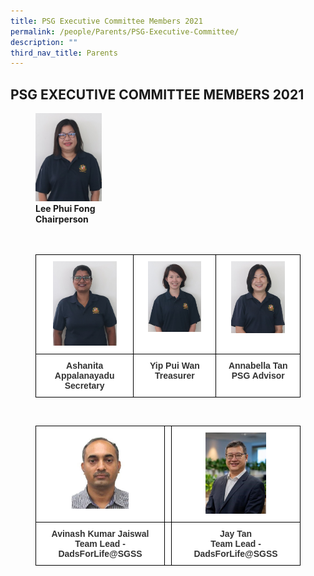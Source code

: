```yaml
---
title: PSG Executive Committee Members 2021
permalink: /people/Parents/PSG-Executive-Committee/
description: ""
third_nav_title: Parents
---
```

## PSG EXECUTIVE COMMITTEE MEMBERS 2021


<figure>
<img src="/images/Chairperson.png" style="width:25%"> 
	<figcaption><b>Lee Phui Fong</b><br><b>Chairperson</b>
		
<br>
<br>
<br>
	
<style type="text/css">
.tg  {border-collapse:collapse;border-spacing:0;}
.tg td{border-color:black;border-style:solid;border-width:1px;font-family:Arial, sans-serif;font-size:14px;
  overflow:hidden;padding:10px 5px;word-break:normal;}
.tg th{border-color:black;border-style:solid;border-width:1px;font-family:Arial, sans-serif;font-size:14px;
  font-weight:normal;overflow:hidden;padding:10px 5px;word-break:normal;}
.tg .tg-tlx9{background-color:#FFF;color:#333;text-align:center;vertical-align:top}
.tg .tg-apyk{background-color:#FFF;color:#333;font-weight:bold;text-align:center;vertical-align:top}
</style>
<table class="tg">
<thead>
<tr>
    <th class="tg-tlx9"><img src="/images/Secretary.png" style="width:70%"></th>
    <th class="tg-tlx9"><img src="/images/Treasurer.png"
style="width:70%"></th>
    <th class="tg-tlx9"><img src="/images/PSG%20Advisor.png" style="width:70%"></th>
  </tr>
</thead>
<tbody>
  <tr>
    <td class="tg-apyk"><span style="font-weight:bold;background-color:transparent">Ashanita Appalanayadu</span><br>Secretary<br></td>
    <td class="tg-apyk">Yip Pui Wan<br>Treasurer</td>
    <td class="tg-apyk">Annabella Tan<br>PSG Advisor</td>
  </tr>
</tbody>
</table>
	
<br>
	
<style type="text/css">
.tg  {border-collapse:collapse;border-spacing:0;}
.tg td{border-color:black;border-style:solid;border-width:1px;font-family:Arial, sans-serif;font-size:14px;
  overflow:hidden;padding:10px 5px;word-break:normal;}
.tg th{border-color:black;border-style:solid;border-width:1px;font-family:Arial, sans-serif;font-size:14px;
  font-weight:normal;overflow:hidden;padding:10px 5px;word-break:normal;}
.tg .tg-tlx9{background-color:#FFF;color:#333;text-align:center;vertical-align:top}
.tg .tg-apyk{background-color:#FFF;color:#333;font-weight:bold;text-align:center;vertical-align:top}
</style>
<table class="tg">
<thead>
<tr>
    <th class="tg-tlx9"><img src="/images/Team%20Lead%2001.png" style="width:47%"></th>
    <th class="tg-tlx9"></th>
    <th class="tg-tlx9"><img src="/images/Team%20Lead%2002.png" style="width:50%"></th>
  </tr>
</thead>
<tbody>
  <tr>
    <td class="tg-apyk"><span style="font-weight:bold;background-color:transparent">Avinash Kumar Jaiswal</span><br>Team Lead - DadsForLife@SGSS<br></td>
    <td class="tg-apyk"><br></td>
    <td class="tg-apyk">Jay Tan<br>Team Lead - DadsForLife@SGSS</td>
  </tr>
</tbody>
</table>